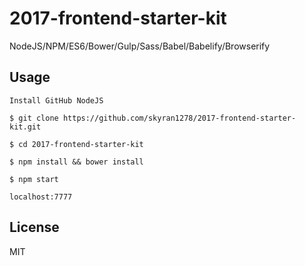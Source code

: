 # 2017-frontend-starter-kit

NodeJS/NPM/ES6/Bower/Gulp/Sass/Babel/Babelify/Browserify

## Usage

```
Install GitHub NodeJS
```

```
$ git clone https://github.com/skyran1278/2017-frontend-starter-kit.git
```

```
$ cd 2017-frontend-starter-kit
```

```
$ npm install && bower install
```

```
$ npm start
```

```
localhost:7777
```

## License
MIT

